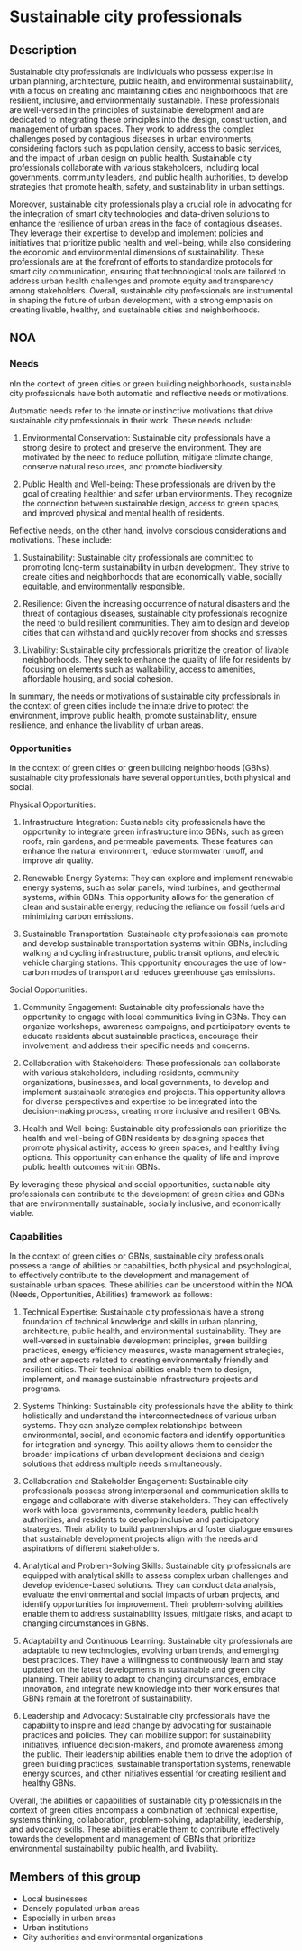# Sustainable city professionals

## Description

Sustainable city professionals are individuals who possess expertise in urban planning, architecture, public health, and environmental sustainability, with a focus on creating and maintaining cities and neighborhoods that are resilient, inclusive, and environmentally sustainable. These professionals are well-versed in the principles of sustainable development and are dedicated to integrating these principles into the design, construction, and management of urban spaces. They work to address the complex challenges posed by contagious diseases in urban environments, considering factors such as population density, access to basic services, and the impact of urban design on public health. Sustainable city professionals collaborate with various stakeholders, including local governments, community leaders, and public health authorities, to develop strategies that promote health, safety, and sustainability in urban settings.

Moreover, sustainable city professionals play a crucial role in advocating for the integration of smart city technologies and data-driven solutions to enhance the resilience of urban areas in the face of contagious diseases. They leverage their expertise to develop and implement policies and initiatives that prioritize public health and well-being, while also considering the economic and environmental dimensions of sustainability. These professionals are at the forefront of efforts to standardize protocols for smart city communication, ensuring that technological tools are tailored to address urban health challenges and promote equity and transparency among stakeholders. Overall, sustainable city professionals are instrumental in shaping the future of urban development, with a strong emphasis on creating livable, healthy, and sustainable cities and neighborhoods.

## NOA

### Needs

nIn the context of green cities or green building neighborhoods, sustainable city professionals have both automatic and reflective needs or motivations.

Automatic needs refer to the innate or instinctive motivations that drive sustainable city professionals in their work. These needs include:

1. Environmental Conservation: Sustainable city professionals have a strong desire to protect and preserve the environment. They are motivated by the need to reduce pollution, mitigate climate change, conserve natural resources, and promote biodiversity.

2. Public Health and Well-being: These professionals are driven by the goal of creating healthier and safer urban environments. They recognize the connection between sustainable design, access to green spaces, and improved physical and mental health of residents.

Reflective needs, on the other hand, involve conscious considerations and motivations. These include:

1. Sustainability: Sustainable city professionals are committed to promoting long-term sustainability in urban development. They strive to create cities and neighborhoods that are economically viable, socially equitable, and environmentally responsible.

2. Resilience: Given the increasing occurrence of natural disasters and the threat of contagious diseases, sustainable city professionals recognize the need to build resilient communities. They aim to design and develop cities that can withstand and quickly recover from shocks and stresses.

3. Livability: Sustainable city professionals prioritize the creation of livable neighborhoods. They seek to enhance the quality of life for residents by focusing on elements such as walkability, access to amenities, affordable housing, and social cohesion.

In summary, the needs or motivations of sustainable city professionals in the context of green cities include the innate drive to protect the environment, improve public health, promote sustainability, ensure resilience, and enhance the livability of urban areas.

### Opportunities

In the context of green cities or green building neighborhoods (GBNs), sustainable city professionals have several opportunities, both physical and social. 

Physical Opportunities:
1. Infrastructure Integration: Sustainable city professionals have the opportunity to integrate green infrastructure into GBNs, such as green roofs, rain gardens, and permeable pavements. These features can enhance the natural environment, reduce stormwater runoff, and improve air quality.

2. Renewable Energy Systems: They can explore and implement renewable energy systems, such as solar panels, wind turbines, and geothermal systems, within GBNs. This opportunity allows for the generation of clean and sustainable energy, reducing the reliance on fossil fuels and minimizing carbon emissions.

3. Sustainable Transportation: Sustainable city professionals can promote and develop sustainable transportation systems within GBNs, including walking and cycling infrastructure, public transit options, and electric vehicle charging stations. This opportunity encourages the use of low-carbon modes of transport and reduces greenhouse gas emissions.

Social Opportunities:
1. Community Engagement: Sustainable city professionals have the opportunity to engage with local communities living in GBNs. They can organize workshops, awareness campaigns, and participatory events to educate residents about sustainable practices, encourage their involvement, and address their specific needs and concerns.

2. Collaboration with Stakeholders: These professionals can collaborate with various stakeholders, including residents, community organizations, businesses, and local governments, to develop and implement sustainable strategies and projects. This opportunity allows for diverse perspectives and expertise to be integrated into the decision-making process, creating more inclusive and resilient GBNs.

3. Health and Well-being: Sustainable city professionals can prioritize the health and well-being of GBN residents by designing spaces that promote physical activity, access to green spaces, and healthy living options. This opportunity can enhance the quality of life and improve public health outcomes within GBNs.

By leveraging these physical and social opportunities, sustainable city professionals can contribute to the development of green cities and GBNs that are environmentally sustainable, socially inclusive, and economically viable.

### Capabilities

In the context of green cities or GBNs, sustainable city professionals possess a range of abilities or capabilities, both physical and psychological, to effectively contribute to the development and management of sustainable urban spaces. These abilities can be understood within the NOA (Needs, Opportunities, Abilities) framework as follows:

1. Technical Expertise: Sustainable city professionals have a strong foundation of technical knowledge and skills in urban planning, architecture, public health, and environmental sustainability. They are well-versed in sustainable development principles, green building practices, energy efficiency measures, waste management strategies, and other aspects related to creating environmentally friendly and resilient cities. Their technical abilities enable them to design, implement, and manage sustainable infrastructure projects and programs.

2. Systems Thinking: Sustainable city professionals have the ability to think holistically and understand the interconnectedness of various urban systems. They can analyze complex relationships between environmental, social, and economic factors and identify opportunities for integration and synergy. This ability allows them to consider the broader implications of urban development decisions and design solutions that address multiple needs simultaneously.

3. Collaboration and Stakeholder Engagement: Sustainable city professionals possess strong interpersonal and communication skills to engage and collaborate with diverse stakeholders. They can effectively work with local governments, community leaders, public health authorities, and residents to develop inclusive and participatory strategies. Their ability to build partnerships and foster dialogue ensures that sustainable development projects align with the needs and aspirations of different stakeholders.

4. Analytical and Problem-Solving Skills: Sustainable city professionals are equipped with analytical skills to assess complex urban challenges and develop evidence-based solutions. They can conduct data analysis, evaluate the environmental and social impacts of urban projects, and identify opportunities for improvement. Their problem-solving abilities enable them to address sustainability issues, mitigate risks, and adapt to changing circumstances in GBNs.

5. Adaptability and Continuous Learning: Sustainable city professionals are adaptable to new technologies, evolving urban trends, and emerging best practices. They have a willingness to continuously learn and stay updated on the latest developments in sustainable and green city planning. Their ability to adapt to changing circumstances, embrace innovation, and integrate new knowledge into their work ensures that GBNs remain at the forefront of sustainability.

6. Leadership and Advocacy: Sustainable city professionals have the capability to inspire and lead change by advocating for sustainable practices and policies. They can mobilize support for sustainability initiatives, influence decision-makers, and promote awareness among the public. Their leadership abilities enable them to drive the adoption of green building practices, sustainable transportation systems, renewable energy sources, and other initiatives essential for creating resilient and healthy GBNs.

Overall, the abilities or capabilities of sustainable city professionals in the context of green cities encompass a combination of technical expertise, systems thinking, collaboration, problem-solving, adaptability, leadership, and advocacy skills. These abilities enable them to contribute effectively towards the development and management of GBNs that prioritize environmental sustainability, public health, and livability.

## Members of this group

* Local businesses
* Densely populated urban areas
* Especially in urban areas
* Urban institutions
* City authorities and environmental organizations